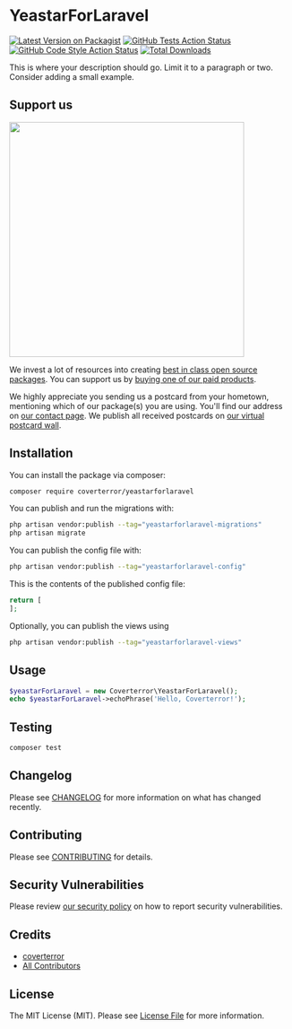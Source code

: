 # YeastarForLaravel

[![Latest Version on Packagist](https://img.shields.io/packagist/v/coverterror/yeastarforlaravel.svg?style=flat-square)](https://packagist.org/packages/coverterror/yeastarforlaravel)
[![GitHub Tests Action Status](https://img.shields.io/github/actions/workflow/status/coverterror/yeastarforlaravel/run-tests.yml?branch=main&label=tests&style=flat-square)](https://github.com/coverterror/yeastarforlaravel/actions?query=workflow%3Arun-tests+branch%3Amain)
[![GitHub Code Style Action Status](https://img.shields.io/github/actions/workflow/status/coverterror/yeastarforlaravel/fix-php-code-style-issues.yml?branch=main&label=code%20style&style=flat-square)](https://github.com/coverterror/yeastarforlaravel/actions?query=workflow%3A"Fix+PHP+code+style+issues"+branch%3Amain)
[![Total Downloads](https://img.shields.io/packagist/dt/coverterror/yeastarforlaravel.svg?style=flat-square)](https://packagist.org/packages/coverterror/yeastarforlaravel)

This is where your description should go. Limit it to a paragraph or two. Consider adding a small example.

## Support us

[<img src="https://github-ads.s3.eu-central-1.amazonaws.com/YeastarForLaravel.jpg?t=1" width="419px" />](https://spatie.be/github-ad-click/YeastarForLaravel)

We invest a lot of resources into creating [best in class open source packages](https://spatie.be/open-source). You can support us by [buying one of our paid products](https://spatie.be/open-source/support-us).

We highly appreciate you sending us a postcard from your hometown, mentioning which of our package(s) you are using. You'll find our address on [our contact page](https://spatie.be/about-us). We publish all received postcards on [our virtual postcard wall](https://spatie.be/open-source/postcards).

## Installation

You can install the package via composer:

```bash
composer require coverterror/yeastarforlaravel
```

You can publish and run the migrations with:

```bash
php artisan vendor:publish --tag="yeastarforlaravel-migrations"
php artisan migrate
```

You can publish the config file with:

```bash
php artisan vendor:publish --tag="yeastarforlaravel-config"
```

This is the contents of the published config file:

```php
return [
];
```

Optionally, you can publish the views using

```bash
php artisan vendor:publish --tag="yeastarforlaravel-views"
```

## Usage

```php
$yeastarForLaravel = new Coverterror\YeastarForLaravel();
echo $yeastarForLaravel->echoPhrase('Hello, Coverterror!');
```

## Testing

```bash
composer test
```

## Changelog

Please see [CHANGELOG](CHANGELOG.md) for more information on what has changed recently.

## Contributing

Please see [CONTRIBUTING](CONTRIBUTING.md) for details.

## Security Vulnerabilities

Please review [our security policy](../../security/policy) on how to report security vulnerabilities.

## Credits

- [coverterror](https://github.com/CovertError)
- [All Contributors](../../contributors)

## License

The MIT License (MIT). Please see [License File](LICENSE.md) for more information.
